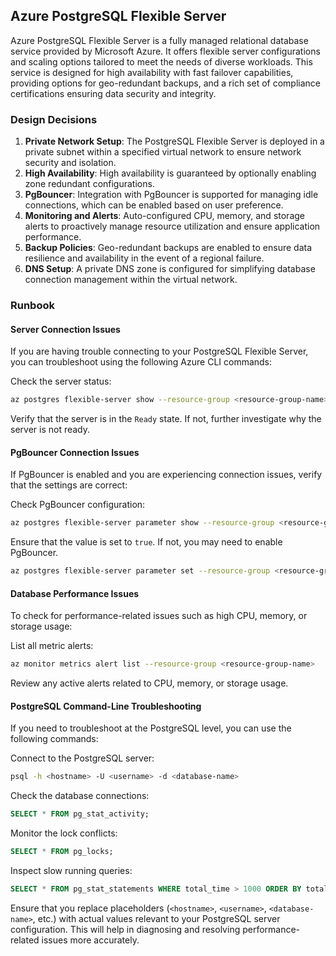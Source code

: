## Azure PostgreSQL Flexible Server

Azure PostgreSQL Flexible Server is a fully managed relational database service provided by Microsoft Azure. It offers flexible server configurations and scaling options tailored to meet the needs of diverse workloads. This service is designed for high availability with fast failover capabilities, providing options for geo-redundant backups, and a rich set of compliance certifications ensuring data security and integrity.

### Design Decisions

1. **Private Network Setup**: The PostgreSQL Flexible Server is deployed in a private subnet within a specified virtual network to ensure network security and isolation.
2. **High Availability**: High availability is guaranteed by optionally enabling zone redundant configurations.
3. **PgBouncer**: Integration with PgBouncer is supported for managing idle connections, which can be enabled based on user preference.
4. **Monitoring and Alerts**: Auto-configured CPU, memory, and storage alerts to proactively manage resource utilization and ensure application performance.
5. **Backup Policies**: Geo-redundant backups are enabled to ensure data resilience and availability in the event of a regional failure.
6. **DNS Setup**: A private DNS zone is configured for simplifying database connection management within the virtual network.

### Runbook

#### Server Connection Issues

If you are having trouble connecting to your PostgreSQL Flexible Server, you can troubleshoot using the following Azure CLI commands:

Check the server status:

```sh
az postgres flexible-server show --resource-group <resource-group-name> --name <server-name> --query "{status: userVisibleState}"
```

Verify that the server is in the `Ready` state. If not, further investigate why the server is not ready.

#### PgBouncer Connection Issues

If PgBouncer is enabled and you are experiencing connection issues, verify that the settings are correct:

Check PgBouncer configuration:

```sh
az postgres flexible-server parameter show --resource-group <resource-group-name> --server-name <server-name> --name pgbouncer.enabled
```

Ensure that the value is set to `true`. If not, you may need to enable PgBouncer.

```sh
az postgres flexible-server parameter set --resource-group <resource-group-name> --server-name <server-name> --name pgbouncer.enabled --value true
```

#### Database Performance Issues

To check for performance-related issues such as high CPU, memory, or storage usage:

List all metric alerts:

```sh
az monitor metrics alert list --resource-group <resource-group-name>
```

Review any active alerts related to CPU, memory, or storage usage.

#### PostgreSQL Command-Line Troubleshooting

If you need to troubleshoot at the PostgreSQL level, you can use the following commands:

Connect to the PostgreSQL server:

```sh
psql -h <hostname> -U <username> -d <database-name>
```

Check the database connections:

```sql
SELECT * FROM pg_stat_activity;
```

Monitor the lock conflicts:

```sql
SELECT * FROM pg_locks;
```

Inspect slow running queries:

```sql
SELECT * FROM pg_stat_statements WHERE total_time > 1000 ORDER BY total_time DESC;
```

Ensure that you replace placeholders (`<hostname>`, `<username>`, `<database-name>`, etc.) with actual values relevant to your PostgreSQL server configuration. This will help in diagnosing and resolving performance-related issues more accurately.

